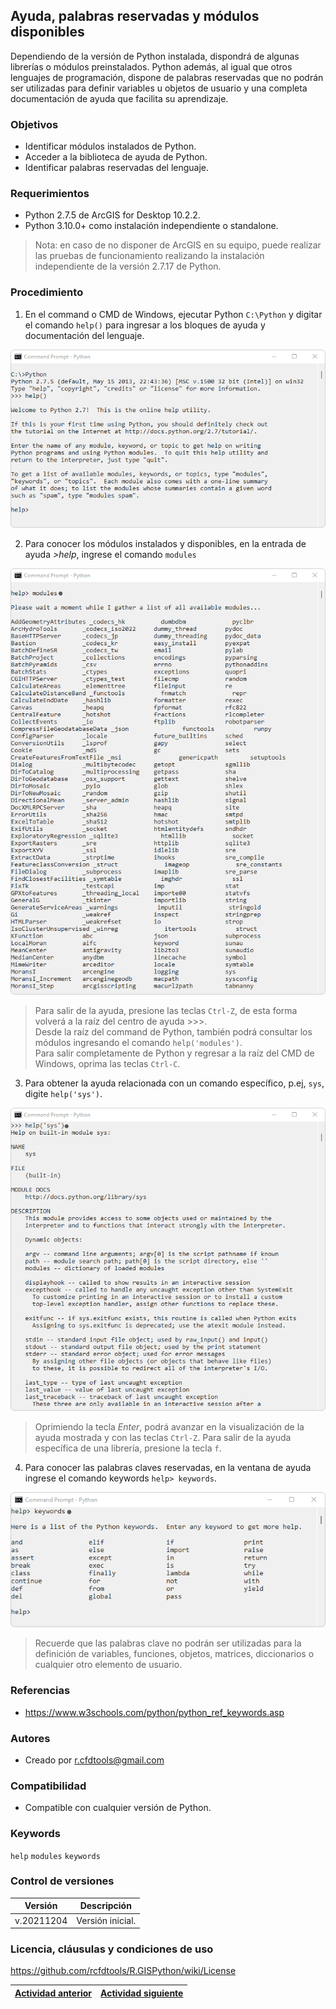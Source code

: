 ## Ayuda, palabras reservadas y módulos disponibles

Dependiendo de la versión de Python instalada, dispondrá de algunas librerías o módulos preinstalados. Python además, al igual que otros lenguajes de programación, dispone de palabras reservadas que no podrán ser utilizadas para definir variables u objetos de usuario y una completa documentación de ayuda que facilita su aprendizaje.

### Objetivos

* Identificar módulos instalados de Python.
* Acceder a la biblioteca de ayuda de Python.
* Identificar palabras reservadas del lenguaje.


### Requerimientos

* Python 2.7.5 de ArcGIS for Desktop 10.2.2.
* Python 3.10.0+ como instalación independiente o standalone.

> Nota: en caso de no disponer de ArcGIS en su equipo, puede realizar las pruebas de funcionamiento realizando la instalación independiente de la versión 2.7.17 de Python.


### Procedimiento

1. En el command o CMD de Windows, ejecutar Python `C:\Python` y digitar el comando `help()` para ingresar a los bloques de ayuda y documentación del lenguaje.

![R.GISPython.BasicScript.WindowsCMDPythonHelp.png](https://github.com/rcfdtools/R.GISPython/blob/main/HelpModulesKeywords/Screenshot/WindowsCMDPythonHelp.png)

2. Para conocer los módulos instalados y disponibles, en la entrada de ayuda _>help_, ingrese el comando `modules`

![R.GISPython.BasicScript.WindowsCMDPythonHelpModules.png](https://github.com/rcfdtools/R.GISPython/blob/main/HelpModulesKeywords/Screenshot/WindowsCMDPythonHelpModules.png)

> Para salir de la ayuda, presione las teclas `Ctrl-Z`, de esta forma volverá a la raíz del centro de ayuda >>>.<br>
> Desde la raíz del command de Python, también podrá consultar los módulos ingresando el comando `help('modules')`.<br>
> Para salir completamente de Python y regresar a la raíz del CMD de Windows, oprima las teclas `Ctrl-C`.

3. Para obtener la ayuda relacionada con un comando específico, p.ej, `sys`, digite `help('sys')`.

![R.GISPython.BasicScript.WindowsCMDPythonHelpSys.png](https://github.com/rcfdtools/R.GISPython/blob/main/HelpModulesKeywords/Screenshot/WindowsCMDPythonHelpSys.png)

> Oprimiendo la tecla _Enter_, podrá avanzar en la visualización de la ayuda mostrada y con las teclas `Ctrl-Z`.
> Para salir de la ayuda específica de una librería, presione la tecla `f`.

4. Para conocer las palabras claves reservadas, en la ventana de ayuda ingrese el comando keywords `help> keywords`.

![R.GISPython.BasicScript.WindowsCMDPythonHelpKeywords.png](https://github.com/rcfdtools/R.GISPython/blob/main/HelpModulesKeywords/Screenshot/WindowsCMDPythonHelpKeywords.png)

> Recuerde que las palabras clave no podrán ser utilizadas para la definición de variables, funciones, objetos, matrices, diccionarios o cualquier otro elemento de usuario.


### Referencias

* https://www.w3schools.com/python/python_ref_keywords.asp


### Autores

* Creado por r.cfdtools@gmail.com


### Compatibilidad

* Compatible con cualquier versión de Python.


### Keywords
`help` `modules` `keywords` 


### Control de versiones

| Versión     | Descripción                                                                       |
|-------------|-----------------------------------------------------------------------------------|
| v.20211204 | Versión inicial.                                                                  |


### Licencia, cláusulas y condiciones de uso
https://github.com/rcfdtools/R.GISPython/wiki/License


| [Actividad anterior](https://github.com/rcfdtools/R.GISPython/tree/main/DefaultVersion) | [Actividad siguiente](https://github.com/rcfdtools/R.GISPython/tree/main/PythonAsCalculator) |
|------------------------|-------------------------|

